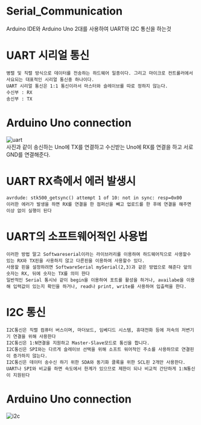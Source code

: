 # Serial_Communication
Arduino IDE와 Arduino Uno 2대를 사용하여 UART와 I2C 통신을 하는것

# UART 시리얼 통신

    병렬 및 직렬 방식으로 데이터를 전송하는 하드웨어 일종이다. 그리고 마이크로 컨트롤러에서 사요되는 대표적인 시리얼 통신중 하나이다.
    UART 시리얼 통신은 1:1 통신이라서 마스터와 슬레이브를 따로 정하지 않는다.
    수신부 : RX
    송신부 : TX
    
# Arduino Uno connection
    
   ![uart](https://user-images.githubusercontent.com/38156821/45004275-4bb1f600-b026-11e8-9294-ece85b2f261f.jpeg)
   <br>사진과 같이 송신하는 Uno에 TX를 연결하고 수신받는 Uno에 RX를 연결을 하고 서로 GND를 연결해준다.
    
# UART RX측에서 에러 발생시

    avrdude: stk500_getsync() attempt 1 of 10: not in sync: resp=0x00
    이러한 에러가 발생을 하면 RX를 연결을 한 점퍼선을 빼고 업로드를 한 후에 연결을 해주면 이상 없이 실행이 된다 

# UART의 소프트웨어적인 사용법

    이러한 방법 말고 Softwareserial이라는 라이브러리를 이용하여 하드웨어직으로 사용할수 있는 RX와 TX핀을 사용하지 않고 다른핀을 이용하여 사용할수 있다.
    사용할 핀을 설정하려면 SoftwareSerial mySerial(2,3)과 같은 방법으로 해준다 앞의 숫자는 RX, 뒤에 숫자는 TX를 의미 한다
    일반적인 Serial 통시놔 같이 begin을 이용하여 포트를 활성을 하거나, availabe을 이용해 입력값이 있는지 확인을 하거나, read나 print, write를 사용하여 입츨력을 한다.

# I2C 통신

    I2C통신은 직렬 컴퓨터 버스이며, 마더보드, 임베디드 시스템, 휴대전화 등에 저속의 저변기기 연결을 위해 사용한다
    I2C통신은 1:N연결을 지원하고 Master-Slave모드로 통신을 합니다.
    I2C통신은 SPI와는 다르게 슬레이브 선택을 위해 소프트 워어적인 주소를 사용하므로 연결핀이 증가하지 않는다.
    I2C통신은 데이터 송수신 하기 위한 SDA와 동기화 클록을 위한 SCL핀 2개만 사용한다.
    UART나 SPI와 비교를 하면 속도에서 한계가 있으므로 제한이 되나 비교적 간단하게 1:N통신이 지원된다

# Arduino Uno connection

   ![i2c](https://user-images.githubusercontent.com/38156821/45004276-4f457d00-b026-11e8-866a-9aba1586b468.jpeg)
